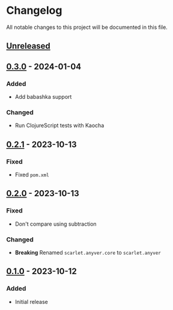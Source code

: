 # Changelog

All notable changes to this project will be documented in this file.

## [Unreleased]

<!-- ### Added -->
<!-- ### Fixed -->
<!-- ### Changed -->
<!-- ### Removed -->

## [0.3.0] - 2024-01-04

### Added

- Add babashka support

### Changed

- Run ClojureScript tests with Kaocha

## [0.2.1] - 2023-10-13

### Fixed

- Fixed `pom.xml`

## [0.2.0] - 2023-10-13

### Fixed

- Don't compare using subtraction

### Changed

- **Breaking** Renamed `scarlet.anyver.core` to `scarlet.anyver`

## [0.1.0] - 2023-10-12

### Added

- Initial release

[unreleased]: https://github.com/scarletcomply/anyver/compare/v0.3.0...HEAD
[0.3.0]: https://github.com/scarletcomply/anyver/compare/v0.2.1...v0.3.0
[0.2.1]: https://github.com/scarletcomply/anyver/compare/v0.2.0...v0.2.1
[0.2.0]: https://github.com/scarletcomply/anyver/compare/v0.1.0...v0.2.0
[0.1.0]: https://github.com/scarletcomply/anyver/releases/tag/v0.1.0
